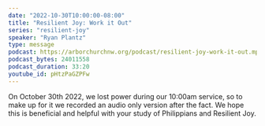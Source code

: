 ```yaml
---
date: "2022-10-30T10:00:00-08:00"
title: "Resilient Joy: Work it Out"
series: "resilient-joy"
speaker: "Ryan Plantz"
type: message
podcast: https://arborchurchnw.org/podcast/resilient-joy-work-it-out.mp3
podcast_bytes: 24011558
podcast_duration: 33:20
youtube_id: pHtzPaGZPFw
---
```


On October 30th 2022, we lost power during our 10:00am service, so to make up for it we recorded an audio only version after the fact. We hope this is beneficial and helpful with your study of Philippians and Resilient Joy.

